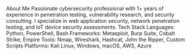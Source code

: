 About Me
Passionate cybersecurity professional with 1+ years of experience in penetration testing, vulnerability research, and security consulting. I specialize in web application security, network penetration testing, and IoT device security assessments.
Tech Stack
Languages: Python, PowerShell, Bash
Frameworks: Metasploit, Burp Suite, Cobalt Strike, Empire
Tools: Nmap, Wireshark, Hashcat, John the Ripper, Custom Scripts
Platforms: Kali Linux, Windows, macOS, AWS, Azure


<!---
Nims182-star/Nims182-star is a ✨ special ✨ repository because its `README.md` (this file) appears on your GitHub profile.
You can click the Preview link to take a look at your changes.
--->
